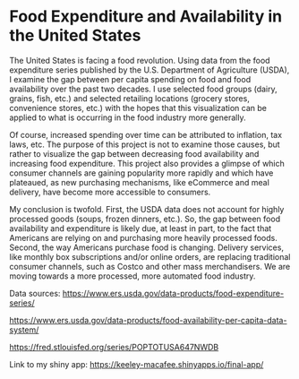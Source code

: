 # Food Expenditure and Availability in the United States

The United States is facing a food revolution. Using data from the food expenditure series published by the U.S. Department of Agriculture (USDA), I examine the gap between per capita spending on food and food availability over the past two decades. I use selected food groups (dairy, grains, fish, etc.) and selected retailing locations (grocery stores, convenience stores, etc.) with the hopes that this visualization can be applied to what is occurring in the food industry more generally.

Of course, increased spending over time can be attributed to inflation, tax laws, etc. The purpose of this project is not to examine those causes, but rather to visualize the gap between decreasing food availability and increasing food expenditure. This project also provides a glimpse of which consumer channels are gaining popularity more rapidly and which have plateaued, as new purchasing mechanisms, like eCommerce and meal delivery, have become more accessible to consumers. 

My conclusion is twofold. First, the USDA data does not account for highly processed goods (soups, frozen dinners, etc.). So, the gap between food availability and expenditure is likely due, at least in part, to the fact that Americans are relying on and purchasing more heavily processed foods. Second, the way Americans purchase food is changing. Delivery services, like monthly box subscriptions and/or online orders, are replacing traditional consumer channels, such as Costco and other mass merchandisers. We are moving towards a more processed, more automated food industry. 

Data sources:
https://www.ers.usda.gov/data-products/food-expenditure-series/ 

https://www.ers.usda.gov/data-products/food-availability-per-capita-data-system/ 

https://fred.stlouisfed.org/series/POPTOTUSA647NWDB

Link to my shiny app:
https://keeley-macafee.shinyapps.io/final-app/

